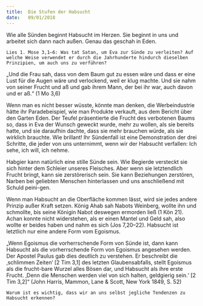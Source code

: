 ```yaml
---
title:  Die Stufen der Habsucht
date:   09/01/2018
---
```


Wie alle Sünden beginnt Habsucht im Herzen. Sie beginnt in uns und arbeitet sich dann nach außen. Genau das geschah in Eden. 

`Lies 1. Mose 3,1–6: Was tat Satan, um Eva zur Sünde zu verleiten? Auf welche Weise verwendet er durch die Jahrhunderte hindurch dieselben Prinzipien, um auch uns zu verführen?` 

„Und die Frau sah, dass von dem Baum gut zu essen wäre und dass er eine Lust für die Augen wäre und verlockend, weil er klug machte. Und sie nahm von seiner Frucht und aß und gab ihrem Mann, der bei ihr war, auch davon und er aß.“ (1 Mo 3,6) 

Wenn man es nicht besser wüsste, könnte man denken, die Werbeindustrie hätte ihr Paradebeispiel, wie man Produkte verkauft, aus dem Bericht über den Garten Eden. Der Teufel präsentierte die Frucht des verbotenen Baums so, dass in Eva der Wunsch geweckt wurde, mehr zu wollen, als sie bereits hatte, und sie daraufhin dachte, dass sie mehr brauchen würde, als sie wirklich brauchte. Wie brillant! Ihr Sündenfall ist eine Demonstration der drei Schritte, die jeder von uns unternimmt, wenn wir der Habsucht verfallen: Ich sehe, ich will, ich nehme. 

Habgier kann natürlich eine stille Sünde sein. Wie Begierde versteckt sie sich hinter dem Schleier unseres Fleisches. Aber wenn sie letztendlich Frucht bringt, kann sie zerstörerisch sein. Sie kann Beziehungen zerstören, Narben bei geliebten Menschen hinterlassen und uns anschließend mit Schuld peini-gen. 

Wenn man Habsucht an die Oberfläche kommen lässt, wird sie jedes andere Prinzip außer Kraft setzen. König Ahab sah Nabots Weinberg, wollte ihn und schmollte, bis seine Königin Nabot deswegen ermorden ließ (1 Kön 21). Achan konnte nicht widerstehen, als er einen Mantel und Geld sah, also wollte er beides haben und nahm es sich (Jos 7,20–22). Habsucht ist letztlich nur eine andere Form vom Egoismus. 

„Wenn Egoismus die vorherrschende Form von Sünde ist, dann kann Habsucht als die vorherrschende Form von Egoismus angesehen werden. Der Apostel Paulus gab dies deutlich zu verstehen. Er beschreibt die ‚schlimmen Zeiten‘ [2 Tim 3,1] des letzten Glaubensabfalls, stellt Egoismus als die frucht-bare Wurzel alles Bösen dar, und Habsucht als ihre erste Frucht. ‚Denn die Menschen werden viel von sich halten, geldgierig sein.‘ [2 Tim 3,2]“ (John Harris, Mammon, Lane & Scott, New York 1849, S. 52) 

`Warum ist es wichtig, dass wir an uns selbst jegliche Tendenzen zu Habsucht erkennen?` 